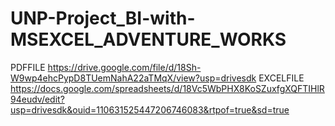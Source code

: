 # UNP-Project_BI-with-MSEXCEL_ADVENTURE_WORKS

PDFFILE https://drive.google.com/file/d/18Sh-W9wp4ehcPypD8TUemNahA22aTMqX/view?usp=drivesdk
EXCELFILE https://docs.google.com/spreadsheets/d/18Vc5WbPHX8KoSZuxfgXQFTIHlR94eudv/edit?usp=drivesdk&ouid=110631525447206746083&rtpof=true&sd=true
